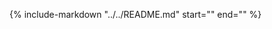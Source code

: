 {%
    include-markdown "../../README.md"
    start="<!-- user-guide-start -->"
    end="<!-- user-guide-end -->"
%}
